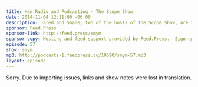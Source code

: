 ```yaml
---
title: Ham Radio and Podcasting - The Scope Show
date: 2014-11-04 12:11:00 -06:00
description: Jared and Shane, two of the hosts of The Scope Show, are the guests on this week’s SMYM. They’ve been recording The Scope Show since 2006 - which is a long time in podcast years. We talk about the benefits of recording in the same room as your co-hosts, using YouTube and other platforms for promotion and of course geek out on gear.
sponsor: Feed.Press
sponsor-link: http://feed.press/smym
sponsor-copy: Hosting and feed support provided by Feed.Press.  Sign-up today and try FeedPress on a 14 day trial (no contracts or commitments). Use promo code "smym" during checkout to get 10% off your first year.
episode: 57
show: smym
mp3: http://podcasts-1.feedpress.co/10590/smym-57.mp3
layout: episode
---
```


Sorry. Due to importing issues, links and show notes were lost in translation.
